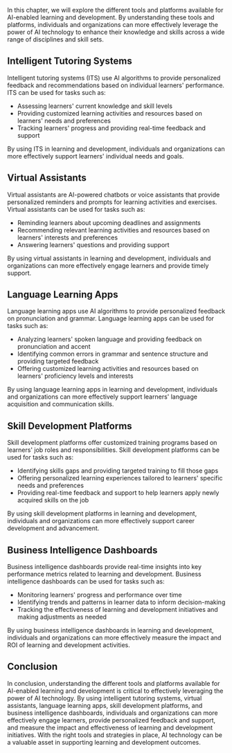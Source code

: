 

In this chapter, we will explore the different tools and platforms available for AI-enabled learning and development. By understanding these tools and platforms, individuals and organizations can more effectively leverage the power of AI technology to enhance their knowledge and skills across a wide range of disciplines and skill sets.

Intelligent Tutoring Systems
----------------------------

Intelligent tutoring systems (ITS) use AI algorithms to provide personalized feedback and recommendations based on individual learners' performance. ITS can be used for tasks such as:

* Assessing learners' current knowledge and skill levels
* Providing customized learning activities and resources based on learners' needs and preferences
* Tracking learners' progress and providing real-time feedback and support

By using ITS in learning and development, individuals and organizations can more effectively support learners' individual needs and goals.

Virtual Assistants
------------------

Virtual assistants are AI-powered chatbots or voice assistants that provide personalized reminders and prompts for learning activities and exercises. Virtual assistants can be used for tasks such as:

* Reminding learners about upcoming deadlines and assignments
* Recommending relevant learning activities and resources based on learners' interests and preferences
* Answering learners' questions and providing support

By using virtual assistants in learning and development, individuals and organizations can more effectively engage learners and provide timely support.

Language Learning Apps
----------------------

Language learning apps use AI algorithms to provide personalized feedback on pronunciation and grammar. Language learning apps can be used for tasks such as:

* Analyzing learners' spoken language and providing feedback on pronunciation and accent
* Identifying common errors in grammar and sentence structure and providing targeted feedback
* Offering customized learning activities and resources based on learners' proficiency levels and interests

By using language learning apps in learning and development, individuals and organizations can more effectively support learners' language acquisition and communication skills.

Skill Development Platforms
---------------------------

Skill development platforms offer customized training programs based on learners' job roles and responsibilities. Skill development platforms can be used for tasks such as:

* Identifying skills gaps and providing targeted training to fill those gaps
* Offering personalized learning experiences tailored to learners' specific needs and preferences
* Providing real-time feedback and support to help learners apply newly acquired skills on the job

By using skill development platforms in learning and development, individuals and organizations can more effectively support career development and advancement.

Business Intelligence Dashboards
--------------------------------

Business intelligence dashboards provide real-time insights into key performance metrics related to learning and development. Business intelligence dashboards can be used for tasks such as:

* Monitoring learners' progress and performance over time
* Identifying trends and patterns in learner data to inform decision-making
* Tracking the effectiveness of learning and development initiatives and making adjustments as needed

By using business intelligence dashboards in learning and development, individuals and organizations can more effectively measure the impact and ROI of learning and development activities.

Conclusion
----------

In conclusion, understanding the different tools and platforms available for AI-enabled learning and development is critical to effectively leveraging the power of AI technology. By using intelligent tutoring systems, virtual assistants, language learning apps, skill development platforms, and business intelligence dashboards, individuals and organizations can more effectively engage learners, provide personalized feedback and support, and measure the impact and effectiveness of learning and development initiatives. With the right tools and strategies in place, AI technology can be a valuable asset in supporting learning and development outcomes.
